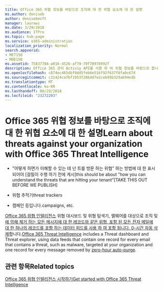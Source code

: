 ```yaml
---
title: Office 365 위협 정보를 바탕으로 조직에 대 한 위협 요소에 대 한 설명
ms.author: deniseb
author: denisebmsft
manager: laurawi
ms.date: 3/29/2018
ms.audience: ITPro
ms.topic: hub-page
ms.service: o365-administration
localization_priority: Normal
search.appverid:
- MET150
- MOE150
ms.assetid: 75837784-a016-4526-af79-70f70978992f
description: Office 365 관리 Activiy API를 사용 하 여 위협 정보를 바탕으로 합니다.
ms.openlocfilehash: c874ec465dbf9dd5feb6e516f92f637f8fa0c67d
ms.sourcegitcommit: c31424cafbf1953f2864d7e2ceb95b329a694edb
ms.translationtype: MT
ms.contentlocale: ko-KR
ms.lasthandoff: 08/29/2018
ms.locfileid: "23272203"
---
```

# <a name="learn-about-threats-against-your-organization-with-office-365-threat-intelligence"></a><span data-ttu-id="18d84-103">Office 365 위협 정보를 바탕으로 조직에 대 한 위협 요소에 대 한 설명</span><span class="sxs-lookup"><span data-stu-id="18d84-103">Learn about threats against your organization with Office 365 Threat Intelligence</span></span>

- <span data-ttu-id="18d84-104">"어떻게 하면가 이해할 수 있는 테 넌 트를 방문 하는 위협" 하는 방법에 대 한 표시 되어야 [걸릴이 수행 하기 전에 게시]</span><span class="sxs-lookup"><span data-stu-id="18d84-104">this should be about "how you can understand the threats that are hitting your tenant"[TAKE THIS OUT BEFORE WE PUBLISH]</span></span>
  
- <span data-ttu-id="18d84-105">위협 추적기</span><span class="sxs-lookup"><span data-stu-id="18d84-105">threat trackers</span></span>
  
- <span data-ttu-id="18d84-106">캠페인 등입니다.</span><span class="sxs-lookup"><span data-stu-id="18d84-106">campaigns, etc.</span></span>
  
<span data-ttu-id="18d84-107">[Office 365 위협 인텔리전스](office-365-ti.md) 위협 대시보드 및 위협 탐색기, 맬웨어를 대상으로 조직 및 [에 의해 제거 하는 모든 메시지에 대 한 레코드와 같은 위협, 포함 된 모든 전자 메일에 대 한 하나의 레코드를 포함 하는 데이터 피드를 사용 하 여 포함 됩니다. 0-시간 자동 삭제](zero-hour-auto-purge.md)합니다.</span><span class="sxs-lookup"><span data-stu-id="18d84-107">[Office 365 Threat Intelligence](office-365-ti.md) includes a Threat dashboard and Threat explorer, using data feeds that contain one record for every email that contains a threat, such as malware, targeted at your organization and one record for every message removed by [zero-hour auto-purge](zero-hour-auto-purge.md).</span></span>
  
## <a name="related-topics"></a><span data-ttu-id="18d84-108">관련 항목</span><span class="sxs-lookup"><span data-stu-id="18d84-108">Related topics</span></span>

[<span data-ttu-id="18d84-109">Office 365 위협 인텔리전스 시작하기</span><span class="sxs-lookup"><span data-stu-id="18d84-109">Get started with Office 365 Threat Intelligence</span></span>](get-started-with-ti.md)
  

